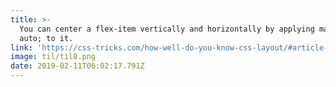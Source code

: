 ```yaml
---
title: >-
  You can center a flex-item vertically and horizontally by applying margin:
  auto; to it.
link: 'https://css-tricks.com/how-well-do-you-know-css-layout/#article-header-id-8'
image: til/til8.png
date: 2019-02-11T06:02:17.791Z
---
```


